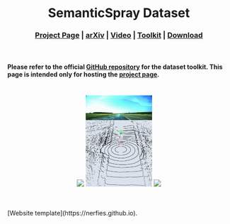 <div align="center">   

# SemanticSpray Dataset
<h3 align="center">
  <a href="https://semantic-spray-dataset.github.io/">Project Page</a> |
  <a href="https://arxiv.org/abs/2305.16129">arXiv</a> |
  <a href="https://www.youtube.com/watch?v=P_dM0mG9wX8&list=PLajmQbgGUOt2T-JjM6sUUDDeaxqmMZro3">Video</a> |
  <a href="https://github.com/aldipiroli/semantic_spray_dataset">Toolkit</a> |
  <a href="https://oparu.uni-ulm.de/xmlui/handle/123456789/48891">Download</a>
</h3>
</div>
<br>

#### Please refer to the official [GitHub repository](https://github.com/aldipiroli/semantic_spray_dataset)  for the dataset toolkit. This page is intended only for hosting the [project page](https://semantic-spray-dataset.github.io). 
#

<div align="center">
<figure class="half">
    <img style="width:150px" src="static/videos/v1/0102_2021-09-08-17-59-07_0_compressed.gif">  
    <img style="width:150px" src="static/videos/v1/0090_2021-09-08-11-40-49_0_compressed.gif">  
    <img style="width:150px" src="static/videos/v1/0078_2021-09-08-17-22-14_0_compressed.gif">
</figure>
</div>

<br>
<br>
[Website template](https://nerfies.github.io).
